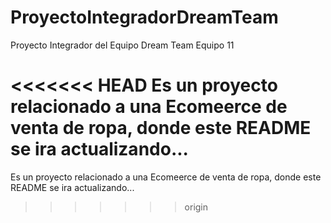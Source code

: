 # ProyectoIntegradorDreamTeam
Proyecto Integrador del Equipo Dream Team Equipo 11

<<<<<<< HEAD
Es un proyecto relacionado a una Ecomeerce de venta de ropa, donde este README se ira actualizando...
=======
Es un proyecto relacionado a una Ecomeerce de venta de ropa, donde este README se ira actualizando...
>>>>>>> origin

